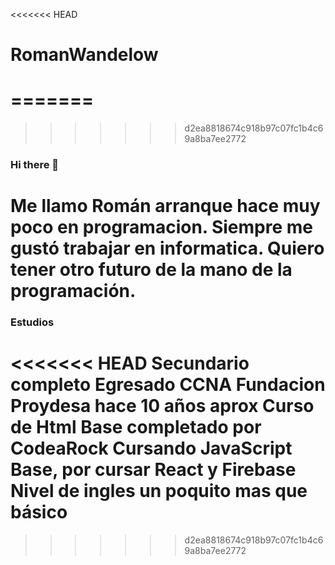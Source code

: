 <<<<<<< HEAD

# RomanWandelow
=======
=======
>>>>>>> d2ea8818674c918b97c07fc1b4c69a8ba7ee2772
### Hi there 👋

Me llamo Román arranque hace muy poco en programacion.
Siempre me gustó trabajar en informatica. 
Quiero tener otro futuro de la mano de la programación.
=======

### Estudios 

<<<<<<< HEAD
Secundario completo
Egresado CCNA Fundacion Proydesa hace 10 años aprox 
Curso de Html Base completado por CodeaRock
Cursando JavaScript Base, por cursar React y Firebase
Nivel de ingles un poquito mas que básico
=======

>>>>>>> d2ea8818674c918b97c07fc1b4c69a8ba7ee2772

